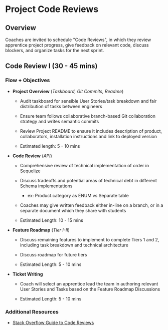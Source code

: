 # Project Code Reviews

## Overview

Coaches are invited to schedule "Code Reviews", in which they review apprentice project progress, give feedback on relevant code, discuss blockers, and organize tasks for the next sprint.


## Code Review I (30 - 45 mins)

### Flow + Objectives

* **Project Overview** (*Taskboard, Git Commits, Readme*)
    
    * Audit taskboard for sensible User Stories/task breakdown and fair distribution of tasks between engineers

    * Ensure team follows collaborative branch-based Git collaboration strategy and writes semantic commits

    * Review Project README to ensure it includes description of product, collaborators, installation instructions and link to deployed version

    * Estimated length: 5 - 10 mins

* **Code Review** (*API*)

    * Comprehensive review of technical implementation of order in Sequelize

    * Discuss tradeoffs and potential areas of technical debt in different Schema implementations

        * ex: Product.category as ENUM vs Separate table

    * Coaches may give written feedback either in-line on a branch, or in a separate document which they share with students

    * Estimated Length: 10 - 15 mins

* **Feature Roadmap** (*Tier I-II*)

    * Discuss remaining features to implement to complete Tiers 1 and 2, including task breakdown and technical architecture 

    * Discuss roadmap for future tiers

    * Estimated Length: 5 - 10 mins

* **Ticket Writing**

    * Coach will select an apprentice lead the team in authoring relevant User Stories and Tasks based on the Feature Roadmap Discussions

    * Estimated Length: 5 - 10 mins

### Additional Resources

* [Stack Overflow Guide to Code Reviews](https://stackoverflow.blog/2019/09/30/how-to-make-good-code-reviews-better/)
